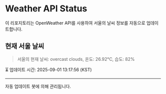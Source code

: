 
# Weather API Status

이 리포지토리는 OpenWeather API를 사용하여 서울의 날씨 정보를 자동으로 업데이트합니다.

## 현재 서울 날씨
> 서울의 현재 날씨: overcast clouds, 온도: 26.92°C, 습도: 82%

⏳ 업데이트 시간: 2025-09-01 13:17:56 (KST)

---
자동 업데이트 봇에 의해 관리됩니다.
